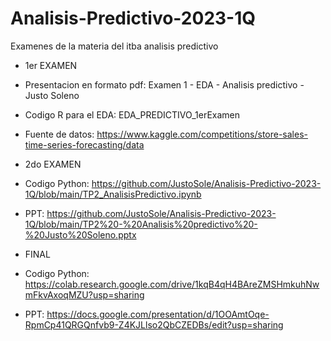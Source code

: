 # Analisis-Predictivo-2023-1Q
Examenes de la materia del itba analisis predictivo

- 1er EXAMEN
- Presentacion en formato pdf: Examen 1 - EDA - Analisis predictivo - Justo Soleno
- Codigo R para el EDA: EDA_PREDICTIVO_1erExamen
- Fuente de datos: https://www.kaggle.com/competitions/store-sales-time-series-forecasting/data

- 2do EXAMEN
- Codigo Python: https://github.com/JustoSole/Analisis-Predictivo-2023-1Q/blob/main/TP2_AnalisisPredictivo.ipynb
- PPT: https://github.com/JustoSole/Analisis-Predictivo-2023-1Q/blob/main/TP2%20-%20Analisis%20predictivo%20-%20Justo%20Soleno.pptx

- FINAL
- Codigo Python: https://colab.research.google.com/drive/1kqB4qH4BAreZMSHmkuhNwmFkvAxoqMZU?usp=sharing
- PPT: https://docs.google.com/presentation/d/1OOAmtOqe-RpmCp41QRGQnfvb9-Z4KJLlso2QbCZEDBs/edit?usp=sharing
